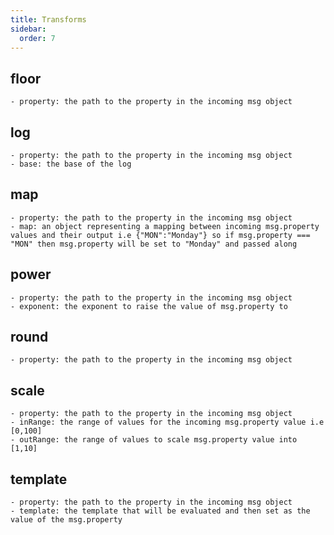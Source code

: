 ```yaml
---
title: Transforms
sidebar:
  order: 7
---
```

## **floor**
    - property: the path to the property in the incoming msg object
## **log**
    - property: the path to the property in the incoming msg object
    - base: the base of the log
## **map**
    - property: the path to the property in the incoming msg object
    - map: an object representing a mapping between incoming msg.property values and their output i.e {"MON":"Monday"} so if msg.property === "MON" then msg.property will be set to "Monday" and passed along
## **power**
    - property: the path to the property in the incoming msg object
    - exponent: the exponent to raise the value of msg.property to
## **round** 
    - property: the path to the property in the incoming msg object
## **scale**
    - property: the path to the property in the incoming msg object
    - inRange: the range of values for the incoming msg.property value i.e [0,100]
    - outRange: the range of values to scale msg.property value into [1,10]
## **template**
    - property: the path to the property in the incoming msg object
    - template: the template that will be evaluated and then set as the value of the msg.property